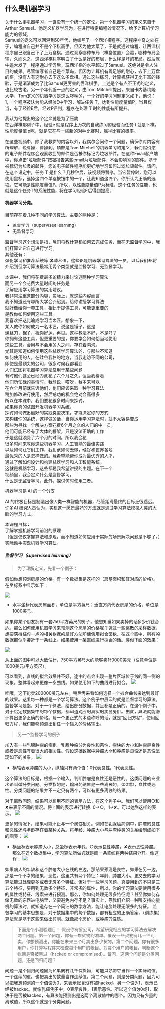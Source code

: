 ## 什么是机器学习

关于什么事机器学习，一直没有一个统一的定论。第一个机器学习的定义来自于Arthur Samuel。他定义机器学习为，在进行特定编程的情况下，给予计算机学习能力的领域。  
Samuel的定义可以回溯到50年代，他编写了一个西洋棋程序。这程序神奇之处在于，编程者自己并不是个下棋高手。但因为他太菜了，于是就通过编程，让西洋棋程序自己跟自己下了上万盘棋。通过观察哪种布局（棋盘位置）会赢，哪种布局会输，久而久之，这西洋棋程序明白了什么是好的布局，什么样是坏的布局。然后就牛逼大发了，程序通过学习后，玩西洋棋的水平超过了Samuel。这绝对是令人注目的成果。尽管编写者自己是个菜鸟，但因为计算机有着足够的耐心，去下上万盘的棋，没有人有这耐心去下这么多盘棋。通过这些练习，计算机获得无比丰富的经验，于是渐渐成为了比Samuel更厉害的西洋棋手。上述是个有点不正式的定义，也比较古老。另一个年代近一点的定义，由Tom Mitchell提出，来自卡内基梅隆大学，Tom定义的机器学习是这么啰嗦的，一个好的学习问题定义如下，他说：  
1, 一个程序被认为能从经验E中学习，解决任务 T，达到性能度量值P，当且仅当，有了经验E后，经过P评判，程序在处理 T 时的性能有所提升。

我认为他提出的这个定义就是为了压韵  
在西洋棋那例子中，经验e 就是程序上万次的自我练习的经验而任务 t 就是下棋。性能度量值 p呢，就是它在与一些新的对手比赛时，赢得比赛的概率。

在这些视频中，除了我教你的内容以外，我偶尔会问你一个问题，确保你对内容有所理解。说曹操，曹操到，顶部是Tom Mitchell的机器学习的定义，我们假设您的电子邮件程序会观察收到的邮件是否被你标记为垃圾邮件。在这种Email客户端中，你点击“垃圾邮件”按钮报告某些email为垃圾邮件，不会影响别的邮件。基于被标记为垃圾的邮件，您的电子邮件程序能更好地学习如何过滤垃圾邮件。请问，在这个设定中，任务 T 是什么？几秒钟后，该视频将暂停。当它暂停时，您可以使用鼠标，选择这四个单选按钮中的一个，让我知道这四个，你所认为正确的选项。它可能是性能度量值P。所以，以性能度量值P为标准，这个任务的性能，也就是这个任务T的系统性能，将在学习经验E后得到提高。

#### 机器学习分类。

目前存在着几种不同的学习算法。主要的两种是：

* 监督学习（supervised learning）
* 无监督学习

监督学习这个想法是指，我们将教计算机如何去完成任务，而在无监督学习中，我们打算让它自己进行学习。  
其他还有：  
强化学习和推荐系统等 各种术语。这些都是机器学习算法的一员，以后我们都将介绍到但学习算法最常用两个类型就是监督学习、无监督学习。

本课中，我们将花费最多的精力来讨论这两种学习算法  
 而另一个会花费大量时间的任务是  
 了解应用学习算法的实用建议。  
 我非常注重这部分内容，实际上，就这些内容而言  
 我不知道还有哪所大学会介绍到。给你讲授学习算法  
 就好像给你一套工具，相比于提供工具，可能更重要的  
 是教你如何使用这些工具。  
 我喜欢把这比喻成学习当木匠。想象一下，  
 某人教你如何成为一名木匠，说这是锤子，这是  
 螺丝刀，锯子，祝你好运，再见。这种教法不好，不是吗？  
 你拥有这些工具，但更重要的是，你要学会如何恰当地使用  
 这些工具。会用与不会用的人之间，存在着鸿沟。  
 尤其是知道如何使用这些机器学习算法的，与那些不知道  
 如何使用的人。在硅谷我住的地方，当我走访不同的公司，  
 即使是最顶尖的公司，很多时候我都看到  
 人们试图将机器学习算法应用于某些问题  
 有时他们甚至已经为此花了六个月之久。但当我看着  
 他们所忙碌的事情时，我想说，哎呀，我本来可以  
 在六个月前就告诉他们，他们应该采取一种学习算法  
 稍加修改进行使用，然后成功的机会绝对会高得多  
 所以在本课中，我们要花很多时间来探讨，  
 如果你真的试图开发机器学习系统，  
 探讨如何做出最好的实践类型决策，才能决定你的方式  
 来构建你的系统，这样做的话，当你运用学习算法时，就不太容易变成  
 那些为寻找一个解决方案花费6个月之久的人们的中一员。  
 他们可能已经有了大体的框架，只是没法正确的工作  
 于是这就浪费了六个月的时间。所以我会花  
 很多时间来教你这些机器学习、人工智能的最佳实践  
 以及如何让它们工作，我们该如何去做，硅谷和世界各地  
 最优秀的人是怎样做的。我希望能帮你成为最优秀的人才，  
 通过了解如何设计和构建机器学习和人工智能系统。  
 这就是机器学习，这些都是我希望讲授的主题。在下一个  
 视频里，我会定义什么是监督学习，  
 什么是无监督学习。此外，探讨何时使用二者。

机器学习是 AI 的一个分支

AI 的终极目标是制造出像人类一样智能的机器，尽管距离最终的目标还很遥远。许多AI 研究人员认为，实现这一愿景最好的方法就是通过学习算法模拟人类的大脑的学习方式。

本课程目标：  
   了解掌握机器学习前沿的原理  
   （但是仅仅掌握算法和原理，而不知道如何应用于实际的场景解决问题是不够了。）实际动手实现机器学习算法。

##### 监督学习（supervised learning）

> 为了理解定义，先看一个例子：

假如你想预测房屋的价格。有一个数据集是这样的（房屋面积和其对应的价格）。在坐标系中显示如下：

![](/assets/housing_price_prediction.png)

* 水平坐标代表房屋面积，单位是平方英尺；垂直方向代表房屋的价格，单位是1000美元。

如果你某个朋友拥有一套750平方英尺的房子，他想知道如果卖掉的话多少价钱合适。那么如何使用机器学习来预测这个房屋的价格呢？通过一些离散的采样数据，想要获得任何一点的相关数据的最好方法即使使用拟合函数。在这个图中，所有的数据都似乎接近于一条线上。如果使用一条直线进行拟合的话。类似下面的效果：

![](/assets/straight_line.png)

从上面的图中可以大致估计，750平方英尺大约能够卖150000美元（注意单位是1000美元/平方英尺）。

可以看到，直线的拟合效果并不好，途中的点会出现一整片区域位于线的同一侧的现象。整体看起来更像一条曲线。如果使用如下的曲线进行拟合。
![](/assets/quadratic_function_fit.png)

哇哦，这下能卖200000美元左右。稍后再来看如何选择一个拟合曲线来达到最好的效果。这里每一种都是一个学习算法。这个例子中展示的就是监督学习的算法。监督学习是指，对于一个算法，给出部分数据，并且都是正确的。在这个例子中，对于给定数据集中的每个数据，都知道对应的真实的卖出房价。由此，算法就能够计算出更多正确的价格。用一个更正式的术语称呼的话，就是“回归方程”，使用回归方程，我们能够预测出到任一个输入的价格输出。

> 另一个监督学习的例子

加入有一些乳腺肿瘤的病例。乳腺肿瘤分为良性和恶性，瘤块的大小和肿瘤是良性或者是恶性有着很大的相关性。假设这批数据中肿瘤大小和肿瘤是良性还是恶性呈现如下的关系。
![](/assets/breast_cancer_type.png)

- 横轴表示肿瘤的大小，纵轴只有两个值：0代表良性，1代表恶性。

这个算法的目标是，根据一个输入，判断肿瘤是良性还是恶性的。这类问题的专业术语叫做分类问题。分类指的是，输出的结果是一些离散的，如0或1，良性或恶性。分类问题的结果并不一定只有两个，可以有更多离散的结果。

对于离散问题，结果可以使用不同的表示方法，在这个例子中。我们可以使用○和✘来表示不同的情况。将上面的表示进行转换: 0->○，1->✘。可以达到这样的表示。
![](/assets/breast_cancel_1.png)

更多的情况下，结果可能不止与一个属性相关。例如在乳腺癌病例中，肿瘤的良性和恶性还与年龄存在着某种关系。将年龄、肿瘤大小与肿瘤种类的关系绘制成如下的图表：
![](/assets/breast_cancel_2.png)

- 横坐标表示肿瘤大小，总坐标表示年龄。○表示良性肿瘤，✘表示恶性肿瘤。那么在这个数据集中，学习算法所做的就是画一条直线将两种结果分开。像这样：
![](/assets/breast_cancel_3.png)

如果病人的年龄和这个肿瘤大小在线的左边，那结果预测是良性，如果在另一边，那是一个不幸的结果，恶性。这里共有两个特征：年龄、肿瘤大小。更又去的学习算法能过处理更多或者无穷多个特征。但对于一些学习问题，真要用到的不只是三五个特征，要用到无数多个特征，非常多的属性，所以，你的学习算法要使用很多的属性或特征、线索来进行预测。那么，你如何处理无限多特征呢？甚至你如何存储无数的东西进电脑里，又要避免内存不足？事实上，等我们介绍一种叫支持向量机的算法时，就知道存在一个简洁的数学方法，能让电脑处理无限多的特征。
   监督学习的基本思想是，对于数据集中的每个数据，都有相应的正确答案，（训练集）算法就是基于这些来做出预测。就像那个房价，或肿瘤的性质。
   
   
> 下面是个小测验题目：
假设你有家公司，希望研究相应的学习算法去解决两个问题。第一个问题，你有一堆货物的清单。假设一些货物有几千件可卖，你想预测出，你能在未来三个月卖出多少货物。第二个问题，你有很多用户，你打算写程序来检查每个用户的帐目。对每个用户的帐目，判断这个帐目是否被黑过（hacked or compromised）。请问，这两个问题是分类问题，还是回归问题？

问题一是个回归问题因为如果我有几千件货物，可能只好把它当作一个实际的值，一个连续的值。也把卖出的数量当作连续值。第二个问题，则是分类问题，因为可以把我想预测的一个值设为0，来表示账目没有被hacked。另一个设为1，表示已经被hacked。就像乳癌例子中，0表示良性，1表示恶性。所以这个值为0或1，取决于是否被hacked，有算法能预测出是这两个离散值中的哪个。因为只有少量的离散值，所以这个就是个分类问题。